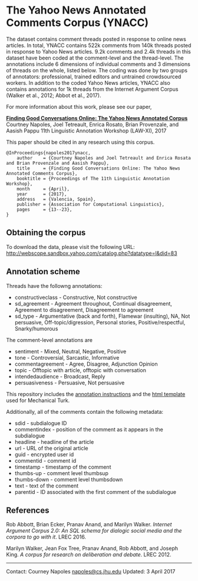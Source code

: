 # The Yahoo News Annotated Comments Corpus (YNACC)


The dataset contains comment threads posted in response to online news articles. In total, YNACC contains 522k comments from 140k threads posted in response to Yahoo News articles. 9.2k comments and 2.4k threads in this dataset have been coded at the comment-level and the thread-level. The annotations include 6 dimensions of individual comments and 3 dimensions of threads on the whole, listed below. The coding was done by two groups of annotators: professional, trained editors and untrained crowdsourced workers. In addition to the coded Yahoo News articles, YNACC also contains annotations for 1k threads from the Internet Argument Corpus (Walker et al., 2012; Abbot et al., 2017).

For more information about this work, please see our paper,

[**Finding Good Conversations Online: The Yahoo News Annotated Corpus**](law-2017-ynacc.pdf)
Courtney Napoles, Joel Tetreault, Enrica Rosato, Brian Provenzale, and Aasish Pappu
11th Linguistic Annotation Workshop (LAW-XI), 2017

This paper should be cited in any research using this corpus.

```
@InProceedings{napoles2017ynacc,
    author    = {Courtney Napoles and Joel Tetreault and Enrica Rosata and Brian Provenzale and Aasish Pappu},
    title     = {Finding Good Conversations Online: The Yahoo News Annotated Comments Corpus},
    booktitle = {Proceedings of The 11th Linguistic Annotation Workshop},
    month     = {April},
    year      = {2017},
    address   = {Valencia, Spain},
    publisher = {Association for Computational Linguistics},
	pages     = {13--23},
}

```

## Obtaining the corpus

To download the data, please visit the following URL:
http://webscope.sandbox.yahoo.com/catalog.php?datatype=l&did=83

## Annotation scheme

Threads have the followng annotations:

*  constructiveclass - Constructive, Not constructive
*  sd_agreement  - Agreement throughout, Continual disagreement, Agreement to disagreement, Disagreement to agreement
*  sd_type - Argumentative (back and forth), Flamewar (insulting), NA, Not persuasive, Off-topic/digression, Personal stories, Positive/respectful, Snarky/humorous

The comment-level annotations are

* sentiment - Mixed, Neutral, Negative, Positive
* tone - Controversial, Sarcastic, Informative
* commentagreement - Agree, Disagree, Adjunction Opinion
* topic - Offtopic with article, offtopic with conversation
* intendedaudience - Broadcast, Reply
* persuasiveness - Persuasive, Not persuasive

This repository includes the [annotation instructions](rater-guidelines.pdf) and the [html template](hit-template.html) used for Mechanical Turk.

Additionally, all of the comments contain the following metadata:

*  sdid - subdialogue ID
*  commentindex - position of the comment as it appears in the subdialogue
*  headline - headline of the article
*  url - URL of the original article
*  guid  - encrypted user id
*  commentid - comment id
*  timestamp - timestamp of the comment
*  thumbs-up - comment level thumbsup
*  thumbs-down - comment level thumbsdown
*  text  - text of the comment
*  parentid - ID associated with the first comment of the subdialogue

## References
Rob Abbott, Brian Ecker, Pranav Anand, and Marilyn Walker. _Internet Argument Corpus 2.0: An SQL schema for dialogic social media and the corpora to go with it_. LREC 2016.

Marilyn Walker, Jean Fox Tree, Pranav Anand, Rob Abbott, and Joseph King. _A corpus for research on deliberation and debate_. LREC 2012.

---

Contact: Courney Napoles <napoles@cs.jhu.edu>
Updated: 3 April 2017
